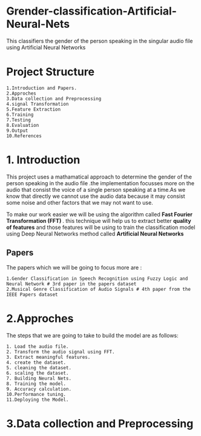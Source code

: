 # Grender-classification-Artificial-Neural-Nets

This classifiers the gender of the person speaking in the singular audio file using Artificial Neural Networks

# Project Structure

    1.Introduction and Papers.
    2.Approches
    3.Data collection and Preprocessing
    4.signal Transformation
    5.Feature Extraction
    6.Training
    7.Testing
    8.Evaluation
    9.Output
    10.References
    
# 1. Introduction

This project uses a mathamatical approach to determine the gender of the person speaking in the audio file .the implementation focusses more on the audio that consist the voice of a single person speaking at a time.As we know that directly we cannot use the audio data because it may consist some noise and other factors that we may not want to use.

To make our work easier we will be using the algorithm called <b> Fast Fourier Transformation (FFT) </b> . this technique will help us to extract better <b>quality of features</b> and those features will be using to train the classification model using Deep Neural Networks method called <b> Artificial Neural Networks</b>

## Papers 

The papers which we will be going to focus more are :

	1.Gender Classification in Speech Recognition using Fuzzy Logic and Neural Network # 3rd paper in the papers dataset
	2.Musical Genre Classification of Audio Signals # 4th paper from the IEEE Papers dataset


# 2.Approches

The steps that we are going to take to build the model are as follows:

	1. Load the audio file.
	2. Transform the audio signal using FFT.
	3. Extract meaningful features.
	4. create the dataset.
	5. cleaning the dataset.
	6. scaling the dataset.
	7. Building Neural Nets.
	8. Training the model.
	9. Accuracy calculation.
	10.Performance tuning.
	11.Deploying the Model.

# 3.Data collection and Preprocessing



